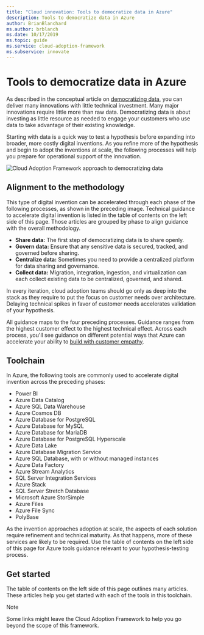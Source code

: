 ```yaml
---
title: "Cloud innovation: Tools to democratize data in Azure"
description: Tools to democratize data in Azure
author: BrianBlanchard
ms.author: brblanch
ms.date: 10/17/2019
ms.topic: guide
ms.service: cloud-adoption-framework
ms.subservice: innovate
---
```


# Tools to democratize data in Azure

As described in the conceptual article on [democratizing data](../considerations/data.md), you can deliver many innovations with little technical investment. Many major innovations require little more than raw data. Democratizing data is about investing as little resource as needed to engage your customers who use data to take advantage of their existing knowledge.

Starting with data is a quick way to test a hypothesis before expanding into broader, more costly digital inventions. As you refine more of the hypothesis and begin to adopt the inventions at scale, the following processes will help you prepare for operational support of the innovation.

![Cloud Adoption Framework approach to democratizing data](../../_images/innovate/democratize-data.png)

## Alignment to the methodology

This type of digital invention can be accelerated through each phase of the following processes, as shown in the preceding image. Technical guidance to accelerate digital invention is listed in the table of contents on the left side of this page. Those articles are grouped by phase to align guidance with the overall methodology.

- **Share data:** The first step of democratizing data is to share openly.
- **Govern data:** Ensure that any sensitive data is secured, tracked, and governed before sharing.
- **Centralize data:** Sometimes you need to provide a centralized platform for data sharing and governance.
- **Collect data:** Migration, integration, ingestion, and virtualization can each collect existing data to be centralized, governed, and shared.

In every iteration, cloud adoption teams should go only as deep into the stack as they require to put the focus on customer needs over architecture. Delaying technical spikes in favor of customer needs accelerates validation of your hypothesis.

All guidance maps to the four preceding processes. Guidance ranges from the highest customer effect to the highest technical effect. Across each process, you'll see guidance on different potential ways that Azure can accelerate your ability to [build with customer empathy](../considerations/build.md).

## Toolchain

In Azure, the following tools are commonly used to accelerate digital invention across the preceding phases:

- Power BI
- Azure Data Catalog
- Azure SQL Data Warehouse
- Azure Cosmos DB
- Azure Database for PostgreSQL
- Azure Database for MySQL
- Azure Database for MariaDB
- Azure Database for PostgreSQL Hyperscale
- Azure Data Lake
- Azure Database Migration Service
- Azure SQL Database, with or without managed instances
- Azure Data Factory
- Azure Stream Analytics
- SQL Server Integration Services
- Azure Stack
- SQL Server Stretch Database
- Microsoft Azure StorSimple
- Azure Files
- Azure File Sync
- PolyBase

As the invention approaches adoption at scale, the aspects of each solution require refinement and technical maturity. As that happens, more of these services are likely to be required. Use the table of contents on the left side of this page for Azure tools guidance relevant to your hypothesis-testing process.

## Get started

The table of contents on the left side of this page outlines many articles. These articles help you get started with each of the tools in this toolchain.

> [!NOTE]
> Some links might leave the Cloud Adoption Framework to help you go beyond the scope of this framework.
